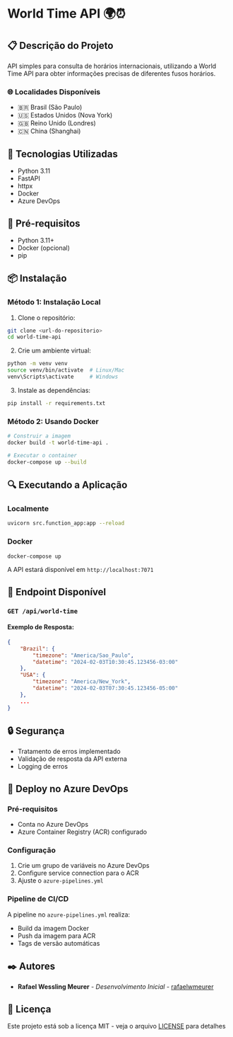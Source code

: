 # World Time API 🌍⏰

## 📋 Descrição do Projeto

API simples para consulta de horários internacionais, utilizando a World Time API para obter informações precisas de diferentes fusos horários.

### 🌐 Localidades Disponíveis
- 🇧🇷 Brasil (São Paulo)
- 🇺🇸 Estados Unidos (Nova York)
- 🇬🇧 Reino Unido (Londres)
- 🇨🇳 China (Shanghai)

## 🚀 Tecnologias Utilizadas

- Python 3.11
- FastAPI
- httpx
- Docker
- Azure DevOps


## 🔧 Pré-requisitos

- Python 3.11+
- Docker (opcional)
- pip

## 📦 Instalação

### Método 1: Instalação Local

1. Clone o repositório:
```bash
git clone <url-do-repositorio>
cd world-time-api
```

2. Crie um ambiente virtual:
```bash
python -m venv venv
source venv/bin/activate  # Linux/Mac
venv\Scripts\activate     # Windows
```

3. Instale as dependências:
```bash
pip install -r requirements.txt
```

### Método 2: Usando Docker

```bash
# Construir a imagem
docker build -t world-time-api .

# Executar o container
docker-compose up --build
```

## 🔍 Executando a Aplicação

### Localmente
```bash
uvicorn src.function_app:app --reload
```

### Docker
```bash
docker-compose up
```

A API estará disponível em `http://localhost:7071`

## 📡 Endpoint Disponível

### `GET /api/world-time`

#### Exemplo de Resposta:
```json
{
    "Brazil": {
        "timezone": "America/Sao_Paulo",
        "datetime": "2024-02-03T10:30:45.123456-03:00"
    },
    "USA": {
        "timezone": "America/New_York",
        "datetime": "2024-02-03T07:30:45.123456-05:00"
    },
    ...
}
```


## 🔒 Segurança

- Tratamento de erros implementado
- Validação de resposta da API externa
- Logging de erros

## 🚢 Deploy no Azure DevOps

### Pré-requisitos
- Conta no Azure DevOps
- Azure Container Registry (ACR) configurado

### Configuração
1. Crie um grupo de variáveis no Azure DevOps
2. Configure service connection para o ACR
3. Ajuste o `azure-pipelines.yml`

### Pipeline de CI/CD
A pipeline no `azure-pipelines.yml` realiza:
- Build da imagem Docker
- Push da imagem para ACR
- Tags de versão automáticas

## ✒️ Autores
* **Rafael Wessling Meurer** - *Desenvolvimento Inicial* - [rafaelwmeurer](https://github.com/rafaelwmeurer)

## 📄 Licença
Este projeto está sob a licença MIT - veja o arquivo [LICENSE](LICENSE) para detalhes